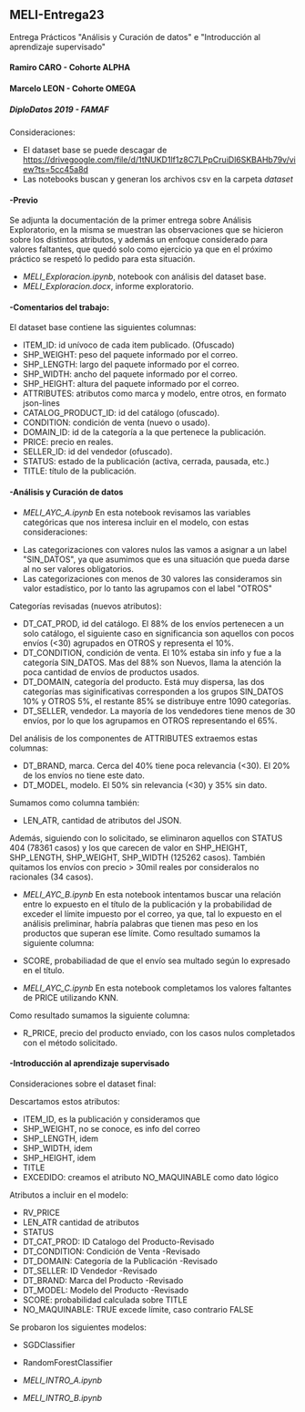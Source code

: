 ## MELI-Entrega23
Entrega Prácticos "Análisis y Curación de datos" e "Introducción al aprendizaje supervisado"

#### Ramiro CARO - Cohorte ALPHA
#### Marcelo LEON - Cohorte OMEGA
##### DiploDatos 2019 - FAMAF

Consideraciones:

- El dataset base se puede descagar de https://drivegoogle.com/file/d/1tNUKD1lf1z8C7LPpCruiDl6SKBAHb79v/view?ts=5cc45a8d 
- Las notebooks buscan y generan los archivos csv en la carpeta _dataset_ 

#### -Previo

Se adjunta la documentación de la primer entrega sobre Análisis Exploratorio, en la misma se muestran las observaciones que se hicieron sobre los distintos atributos, y además un enfoque considerado para valores faltantes, que quedó solo como ejercicio ya que en el próximo práctico se respetó lo pedido para esta situación.

* _MELI_Exploracion.ipynb_, notebook con análisis del dataset base.
* _MELI_Exploracion.docx_, informe exploratorio.

#### -Comentarios del trabajo:

El dataset base contiene las siguientes columnas:
* ITEM_ID: id unívoco de cada item publicado. (Ofuscado)
* SHP_WEIGHT: peso del paquete informado por el correo.
* SHP_LENGTH: largo del paquete informado por el correo.
* SHP_WIDTH: ancho del paquete informado por el correo.
* SHP_HEIGHT: altura del paquete informado por el correo.
* ATTRIBUTES: atributos como marca y modelo, entre otros, en formato json-lines
* CATALOG_PRODUCT_ID: id del catálogo (ofuscado).
* CONDITION: condición de venta (nuevo o usado).
* DOMAIN_ID: id de la categoría a la que pertenece la publicación.
* PRICE: precio en reales.
* SELLER_ID: id del vendedor (ofuscado).
* STATUS: estado de la publicación (activa, cerrada, pausada, etc.)
* TITLE: título de la publicación.

#### -Análisis y Curación de datos

* _MELI_AYC_A.ipynb_
En esta notebook revisamos las variables categóricas que nos interesa incluir en el modelo, con estas consideraciones:
- Las categorizaciones con valores nulos las vamos a asignar a un label "SIN_DATOS", ya que asumimos que es una situación que pueda darse al no ser valores obligatorios.
- Las categorizaciones con menos de 30 valores las consideramos sin valor estadístico, por lo tanto las agrupamos con el label "OTROS"

Categorías revisadas (nuevos atributos):

* DT_CAT_PROD, id del catálogo. El 88% de los envíos pertenecen a un solo catálogo, el siguiente caso en significancia son aquellos con pocos envíos (<30) agrupados en OTROS y representa el 10%. 
* DT_CONDITION, condición de venta. El 10% estaba sin info y fue a la categoría SIN_DATOS. Mas del 88% son Nuevos, llama la atención la poca cantidad de envíos de productos usados.
* DT_DOMAIN, categoría del producto. Está muy dispersa, las dos categorías mas siginificativas corresponden a los grupos SIN_DATOS 10% y OTROS 5%, el restante 85% se distribuye entre 1090 categorías.
* DT_SELLER, vendedor. La mayoría de los vendedores tiene menos de 30 envíos, por lo que los agrupamos en OTROS representando el 65%. 

Del análisis de los componentes de ATTRIBUTES extraemos estas columnas:
* DT_BRAND, marca. Cerca del 40% tiene poca relevancia (<30). El 20% de los envíos no tiene este dato.
* DT_MODEL, modelo. El 50% sin relevancia (<30) y 35% sin dato.

Sumamos como columna también:
* LEN_ATR, cantidad de atributos del JSON.

Además, siguiendo con lo solicitado, se eliminaron aquellos con STATUS 404 (78361 casos) y los que carecen de valor en SHP_HEIGHT, SHP_LENGTH, SHP_WEIGHT, SHP_WIDTH (125262 casos). También quitamos los envíos con precio > 30mil reales por consideralos no racionales (34 casos).

* _MELI_AYC_B.ipynb_
En esta notebook intentamos buscar una relación entre lo expuesto en el título de la publicación y la probabilidad de exceder el límite impuesto por el correo, ya que, tal lo expuesto en el análisis preliminar, habría palabras que tienen mas peso en los productos que superan ese límite.
Como resultado sumamos la siguiente columna:
* SCORE, probabiliadad de que el envío sea multado según lo expresado en el título.

* _MELI_AYC_C.ipynb_
En esta notebook completamos los valores faltantes de PRICE utilizando KNN. 

Como resultado sumamos la siguiente columna:
* R_PRICE, precio del producto enviado, con los casos nulos completados con el método solicitado.

#### -Introducción al aprendizaje supervisado

Consideraciones sobre el dataset final:

Descartamos estos atributos:
* ITEM_ID,  es la publicación y consideramos que 
* SHP_WEIGHT, no se conoce, es info del correo 
* SHP_LENGTH, idem
* SHP_WIDTH, idem
* SHP_HEIGHT, idem
* TITLE
* EXCEDIDO: creamos el atributo NO_MAQUINABLE como dato lógico

Atributos a incluir en el modelo:
* RV_PRICE
* LEN_ATR cantidad de atributos
* STATUS
* DT_CAT_PROD: ID Catalogo del Producto-Revisado
* DT_CONDITION: Condición de Venta -Revisado
* DT_DOMAIN: Categoría de la Publicación -Revisado
* DT_SELLER: ID Vendedor -Revisado
* DT_BRAND: Marca del Producto -Revisado
* DT_MODEL: Modelo del Producto -Revisado
* SCORE: probabilidad calculada sobre TITLE
* NO_MAQUINABLE: TRUE excede límite, caso contrario FALSE

Se probaron los siguientes  modelos:
* SGDClassifier
* RandomForestClassifier

* _MELI_INTRO_A.ipynb_


* _MELI_INTRO_B.ipynb_




